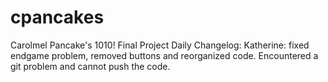 # cpancakes
Carolmel Pancake's 1010! Final Project
Daily Changelog:
Katherine: fixed endgame problem, removed buttons and reorganized code. Encountered a git problem and cannot push the code.
